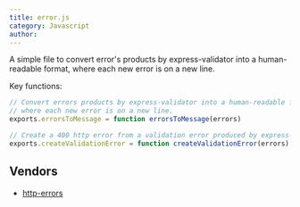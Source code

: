 ```yaml
---
title: error.js
category: Javascript
author: 
---
```


A simple file to convert error's products by express-validator into a human-readable format, where each new error is on a new line.

Key functions:

```javascript
// Convert errors products by express-validator into a human-readable format,
// where each new error is on a new line.
exports.errorsToMessage = function errorsToMessage(errors)

// Create a 400 http error from a validation error produced by express-validator.
exports.createValidationError = function createValidationError(errors)
```

## Vendors

* [http-errors](https://kanetesta.github.io/IT-Project/content/Vendors/http-errors.html)
